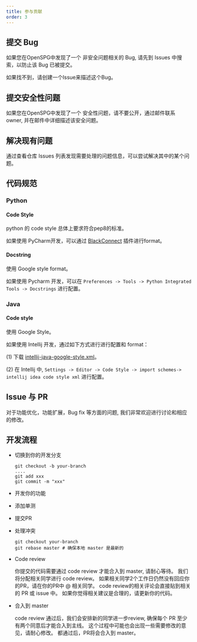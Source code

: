 ```yaml
---
title: 参与贡献
order: 3
---
```


## 提交 Bug

如果您在OpenSPG中发现了一个 非安全问题相关的 Bug, 请先到 Issues 中搜索，以防止该 Bug 已被提交。

如果找不到，请创建一个Issue来描述这个Bug。

## 提交安全性问题

如果您在OpenSPG中发现了一个 安全性问题，请不要公开，通过邮件联系 owner, 并在邮件中详细描述该安全问题。

## 解决现有问题

通过查看仓库 Issues 列表发现需要处理的问题信息，可以尝试解决其中的某个问题。

## 代码规范

### Python

#### Code Style

python 的 code style 总体上要求符合pep8的标准。

如果使用 PyCharm开发，可以通过 [BlackConnect](https://black.readthedocs.io/en/stable/integrations/editors.html) 插件进行format。

#### Docstring

使用 Google style format。

如果使用 Pycharm 开发，可以在 `Preferences -> Tools -> Python Integrated Tools -> Docstrings` 进行配置。

### Java

#### Code style

使用 Google Style。

如果使用 Intellij 开发，通过如下方式进行进行配置和 format：

(1) 下载 [intellij-java-google-style.xml](https://github.com/google/styleguide/blob/gh-pages/intellij-java-google-style.xml)。

(2) 在 Intellij 中, `Settings -> Editor -> Code Style -> import schemes-> intellij idea code style xml` 进行配置。

## Issue 与 PR

对于功能优化，功能扩展，Bug fix 等方面的问题, 我们非常欢迎进行讨论和相应的修改。

## 开发流程

- 切换到你的开发分支

  ```
  git checkout -b your-branch
  ....
  git add xxx
  git commit -m "xxx"
  ```

- 开发你的功能
- 添加单测
- 提交PR
- 处理冲突

  ```
  git checkout your-branch
  git rebase master # 确保本地 master 是最新的
  ```

- Code review

  你提交的代码需要通过 code review 才能合入到 master, 请耐心等待。
  我们将分配相关同学进行 code review。
  如果相关同学2个工作日仍然没有回应你的PR，请在你的PR中 @ 相关同学。
  code review的相关评论会直接贴到相关的 PR 或 issue 中。 如果你觉得相关建议是合理的，请更新你的代码。

- 合入到 master

  code review 通过后，我们会安排新的同学进一步review, 确保每个 PR 至少有两个同意后才能合入到主线。
  这个过程中可能也会出现一些需要修改的意见，请耐心修改。
  都通过后，PR将会合入到 master。
